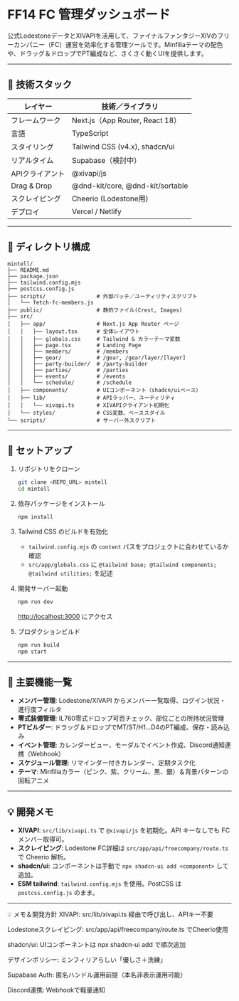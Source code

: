 # FF14 FC 管理ダッシュボード

公式LodestoneデータとXIVAPIを活用して、ファイナルファンタジーXIVのフリーカンパニー（FC）運営を効率化する管理ツールです。Minfiliaテーマの配色や、ドラッグ＆ドロップでPT編成など、さくさく動くUIを提供します。

---

## 🧰 技術スタック

| レイヤー        | 技術／ライブラリ                         |
| ----------- | -------------------------------- |
| フレームワーク     | Next.js（App Router, React 18）    |
| 言語          | TypeScript                       |
| スタイリング      | Tailwind CSS (v4.x), shadcn/ui   |
| リアルタイム      | Supabase（検討中）                    |
| APIクライアント   | @xivapi/js                       |
| Drag & Drop | @dnd-kit/core, @dnd-kit/sortable |
| スクレイピング     | Cheerio (Lodestone用)             |
| デプロイ        | Vercel / Netlify                 |

---

## 📂 ディレクトリ構成

```
mintell/
├── README.md
├── package.json
├── tailwind.config.mjs
├── postcss.config.js
├── scripts/                # 外部バッチ／ユーティリティスクリプト
│   └── fetch-fc-members.js
├── public/                 # 静的ファイル(Crest, Images)
├── src/
│   ├── app/                # Next.js App Router ページ
│   │   ├── layout.tsx      # 全体レイアウト
│   │   ├── globals.css     # Tailwind & カラーテーマ変数
│   │   ├── page.tsx        # Landing Page
│   │   ├── members/        # /members
│   │   ├── gear/           # /gear, /gear/layer/[layer]
│   │   ├── party-builder/  # /party-builder
│   │   ├── parties/        # /parties
│   │   ├── events/         # /events
│   │   └── schedule/       # /schedule
│   ├── components/         # UIコンポーネント（shadcn/uiベース）
│   ├── lib/                # APIラッパー、ユーティリティ
│   │   └── xivapi.ts       # XIVAPIクライアント初期化
│   └── styles/             # CSS変数、ベーススタイル
└── scripts/                # サーバー外スクリプト
```

---

## 🚀 セットアップ

1. リポジトリをクローン

   ```bash
   git clone <REPO_URL> mintell
   cd mintell
   ```

2. 依存パッケージをインストール

   ```bash
   npm install
   ```

3. Tailwind CSS のビルドを有効化

   * `tailwind.config.mjs` の `content` パスをプロジェクトに合わせているか確認
   * `src/app/globals.css` に `@tailwind base; @tailwind components; @tailwind utilities;` を記述

4. 開発サーバー起動

   ```bash
   npm run dev
   ```

   [http://localhost:3000](http://localhost:3000) にアクセス

5. プロダクションビルド

   ```bash
   npm run build
   npm start
   ```

---

## 📖 主要機能一覧

* **メンバー管理**: Lodestone/XIVAPI からメンバー一覧取得、ログイン状況・進行度フィルタ
* **零式装備管理**: IL760零式ドロップ可否チェック、部位ごとの所持状況管理
* **PTビルダー**: ドラッグ＆ドロップでMT/ST/H1…D4のPT編成、保存・読み込み
* **イベント管理**: カレンダービュー、モーダルでイベント作成、Discord通知連携（Webhook）
* **スケジュール管理**: リマインダー付きカレンダー、定期タスク化
* **テーマ**: Minfiliaカラー（ピンク、紫、クリーム、黒、銀）＆背景パターンの回転アニメ

---

## 💡 開発メモ

* **XIVAPI**: `src/lib/xivapi.ts` で `@xivapi/js` を初期化。API キーなしでも FCメンバー取得可。
* **スクレイピング**: Lodestone FC詳細は `src/app/api/freecompany/route.ts` で Cheerio 解析。
* **shadcn/ui**: コンポーネントは手動で `npx shadcn-ui add <component>` して追加。
* **ESM tailwind**: `tailwind.config.mjs` を使用。PostCSS は `postcss.config.js` のまま。

---
💡 メモ＆開発方針
XIVAPI: src/lib/xivapi.ts 経由で呼び出し、APIキー不要

Lodestoneスクレイピング: src/app/api/freecompany/route.ts でCheerio使用

shadcn/ui: UIコンポーネントは npx shadcn-ui add で順次追加

デザインポリシー: ミンフィリアらしい「優しさ＋洗練」

Supabase Auth: 匿名ハンドル運用前提（本名非表示運用可能）

Discord連携: Webhookで軽量通知

